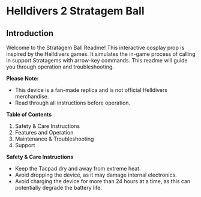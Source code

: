 # Helldivers 2 Stratagem Ball

## Introduction

Welcome to the Stratagem Ball Readme! This interactive cosplay prop is inspired by the Helldivers games. It simulates the in-game process of calling in support Stratagems with arrow-key commands. This readme will guide you through operation and troubleshooting.

**Please Note:**

-   This device is a fan-made replica and is not official Helldivers merchandise.
-   Read through all instructions before operation.

**Table of Contents**

1.  Safety & Care Instructions
2.  Features and Operation
3.  Maintenance & Troubleshooting
4.  Support

**Safety & Care Instructions**

-   Keep the Tacpad dry and away from extreme heat.
-   Avoid dropping the device, as it may damage internal electronics.
-   Avoid charging the device for more than 24 hours at a time, as this can potentially degrade the battery life.
<!--stackedit_data:
eyJoaXN0b3J5IjpbLTE1NDQ4NzQ5OTJdfQ==
-->